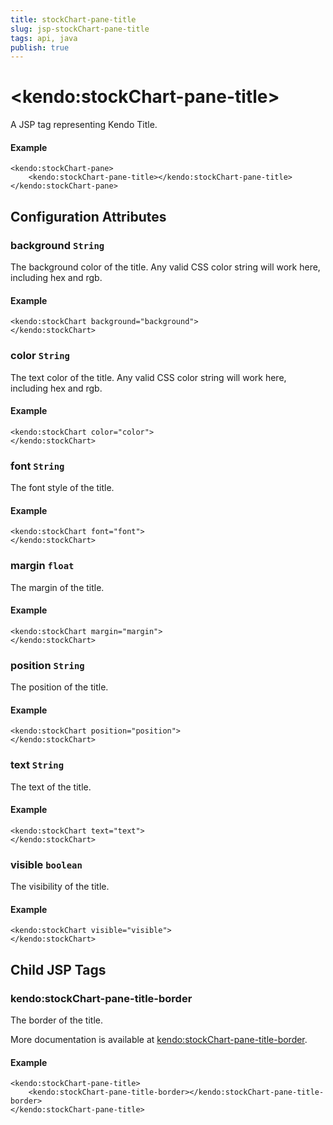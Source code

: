 ```yaml
---
title: stockChart-pane-title
slug: jsp-stockChart-pane-title
tags: api, java
publish: true
---
```


# \<kendo:stockChart-pane-title\>
A JSP tag representing Kendo Title.

#### Example
    <kendo:stockChart-pane>
        <kendo:stockChart-pane-title></kendo:stockChart-pane-title>
    </kendo:stockChart-pane>


## Configuration Attributes


### background `String`

The background color of the title. Any valid CSS color string will work here, including
hex and rgb.

#### Example
    <kendo:stockChart background="background">
    </kendo:stockChart>



### color `String`

The text color of the title. Any valid CSS color string will work here, including hex and rgb.

#### Example
    <kendo:stockChart color="color">
    </kendo:stockChart>



### font `String`

The font style of the title.

#### Example
    <kendo:stockChart font="font">
    </kendo:stockChart>



### margin `float`

The margin of the title.

#### Example
    <kendo:stockChart margin="margin">
    </kendo:stockChart>



### position `String`

The position of the title.

#### Example
    <kendo:stockChart position="position">
    </kendo:stockChart>



### text `String`

The text of the title.

#### Example
    <kendo:stockChart text="text">
    </kendo:stockChart>



### visible `boolean`

The visibility of the title.

#### Example
    <kendo:stockChart visible="visible">
    </kendo:stockChart>



## Child JSP Tags

### kendo:stockChart-pane-title-border

The border of the title.

More documentation is available at [kendo:stockChart-pane-title-border](/api/wrappers/jsp/stockchart/pane-title-border).

#### Example

    <kendo:stockChart-pane-title>
        <kendo:stockChart-pane-title-border></kendo:stockChart-pane-title-border>
    </kendo:stockChart-pane-title>
 

